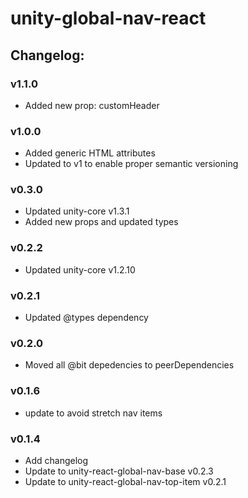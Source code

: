 # unity-global-nav-react

## Changelog:

### v1.1.0
- Added new prop: customHeader

### v1.0.0
- Added generic HTML attributes
- Updated to v1 to enable proper semantic versioning

### v0.3.0
- Updated unity-core v1.3.1
- Added new props and updated types

### v0.2.2
- Updated unity-core v1.2.10

### v0.2.1
- Updated @types dependency

### v0.2.0
- Moved all @bit depedencies to peerDependencies

### v0.1.6
- update to avoid stretch nav items

### v0.1.4
- Add changelog
- Update to unity-react-global-nav-base v0.2.3
- Update to unity-react-global-nav-top-item v0.2.1
